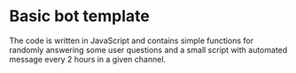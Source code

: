 # Basic bot template
The code is written in JavaScript and contains simple functions for randomly answering some user questions and a small script with automated message every 2 hours in a given channel.

